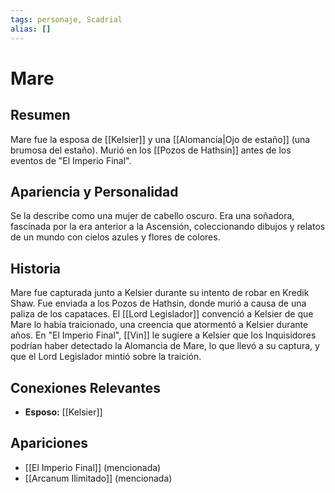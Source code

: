 ```yaml
---
tags: personaje, Scadrial
alias: []
---
```


# Mare

## Resumen
Mare fue la esposa de [[Kelsier]] y una [[Alomancia|Ojo de estaño]] (una brumosa del estaño). Murió en los [[Pozos de Hathsin]] antes de los eventos de "El Imperio Final".

## Apariencia y Personalidad
Se la describe como una mujer de cabello oscuro. Era una soñadora, fascinada por la era anterior a la Ascensión, coleccionando dibujos y relatos de un mundo con cielos azules y flores de colores.

## Historia
Mare fue capturada junto a Kelsier durante su intento de robar en Kredik Shaw. Fue enviada a los Pozos de Hathsin, donde murió a causa de una paliza de los capataces. El [[Lord Legislador]] convenció a Kelsier de que Mare lo había traicionado, una creencia que atormentó a Kelsier durante años. En "El Imperio Final", [[Vin]] le sugiere a Kelsier que los Inquisidores podrían haber detectado la Alomancia de Mare, lo que llevó a su captura, y que el Lord Legislador mintió sobre la traición.

## Conexiones Relevantes
* **Esposo:** [[Kelsier]]

## Apariciones
* [[El Imperio Final]] (mencionada)
* [[Arcanum Ilimitado]] (mencionada)
